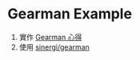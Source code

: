 # Gearman Example

1. 實作 [Gearman 心得](http://jaceju.net/2010/06/07/1211/)
1. 使用 [sinergi/gearman](https://github.com/sinergi/gearman)